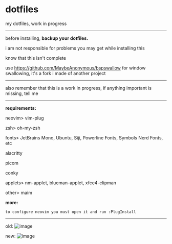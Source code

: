 # dotfiles
my dotfiles, work in progress

---

before installing, **backup your dotfiles.**

i am not responsible for problems you may get while installing this

know that this isn't complete

use https://github.com/MaybeAnonymous/bspswallow for window swallowing, it's a fork i made of another project

---

also remember that this is a work in progress, if anything important is missing, tell me

---

**requirements:**

neovim> vim-plug

zsh> oh-my-zsh

fonts> JetBrains Mono, Ubuntu, Siji, Powerline Fonts, Symbols Nerd Fonts, etc

alacritty

picom

conky

applets> nm-applet, blueman-applet, xfce4-clipman

other> maim

**more:**
```
to configure neovim you must open it and run :PlugInstall
```

---
old:
![image](https://user-images.githubusercontent.com/89218161/151441716-4b9ea61d-1140-4966-b21f-f51aca54c006.png)

new:
![image](https://user-images.githubusercontent.com/89218161/151670039-7f73b378-86e1-4bf6-8614-c3c0e583a8ac.png)


